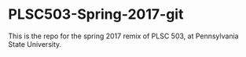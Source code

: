 # PLSC503-Spring-2017-git

This is the repo for the spring 2017 remix of PLSC 503, at Pennsylvania State University.
